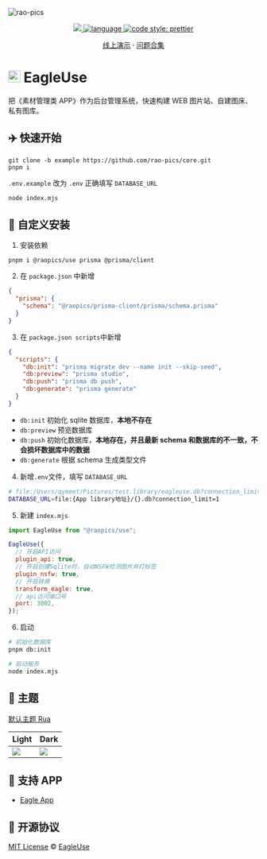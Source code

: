 ![rao-pics](https://github.com/rao-pics/core/blob/develop/readme/preview.gif?raw=true)

<p align='center'>
    <a href="https://github.com/rao-pics/core/blob/master/LICENSE" target="_blank">
        <img src="https://img.shields.io/github/license/meetqy/eagleuse"/>
    </a>
    <a href="https://www.typescriptlang.org" target="_black">
        <img src="https://img.shields.io/badge/language-TypeScript-blue.svg" alt="language">
    </a>
    <a href="https://github.com/prettier/prettier" target="_black"> 
        <img alt="code style: prettier" src="https://img.shields.io/badge/code_style-prettier-ff69b4.svg"/> 
    </a>
</p>

<p align='center'>
    <a href='https://rao.pics'>线上演示</a> ·
    <a href='https://github.com/rao-pics/core/issues/61'>问题合集</a> 
</p>

# <img src='https://raw.githubusercontent.com/rao-pics/rua/main/public/favicon.ico?raw=true' height="24px" width="24px" /> EagleUse

把《素材管理类 APP》作为后台管理系统，快速构建 WEB 图片站、自建图床、私有图库。

## ✈️ 快速开始

```
git clone -b example https://github.com/rao-pics/core.git
pnpm i
```

`.env.example` 改为 `.env` 正确填写 `DATABASE_URL`

```sh
node index.mjs
```

## 👀 自定义安装

1. 安装依赖

```
pnpm i @raopics/use prisma @prisma/client
```

2. 在 `package.json` 中新增

```json
{
  "prisma": {
    "schema": "@raopics/prisma-client/prisma/schema.prisma"
  }
}
```

3. 在 `package.json scripts`中新增

```json
{
  "scripts": {
    "db:init": "prisma migrate dev --name init --skip-seed",
    "db:preview": "prisma studio",
    "db:push": "prisma db push",
    "db:generate": "prisma generate"
  }
}
```

- `db:init` 初始化 sqlite 数据库，**本地不存在**
- `db:preview` 预览数据库
- `db:push` 初始化数据库，**本地存在，并且最新 schema 和数据库的不一致，不会损坏数据库中的数据**
- `db:generate` 根据 schema 生成类型文件

4. 新增`.env`文件，填写 `DATABASE_URL`

```sh
# file:/Users/qymeet/Pictures/test.library/eagleuse.db?connection_limit=1
DATABASE_URL=file:{App library地址}/{}.db?connection_limit=1
```

5. 新建 `index.mjs`

```js
import EagleUse from "@raopics/use";

EagleUse({
  // 开启API访问
  plugin_api: true,
  // 开启创建Sqlite时，自动NSFW检测图片并打标签
  plugin_nsfw: true,
  // 开启转换
  transform_eagle: true,
  // api访问端口号
  port: 3002,
});
```

6. 启动

```sh
# 初始化数据库
pnpm db:init

# 启动服务
node index.mjs
```

## 🎨 主题

[默认主题 Rua](https://github.com/rao-pics/rua)

| Light                                                             | Dark                                                              |
| ----------------------------------------------------------------- | ----------------------------------------------------------------- |
| ![](https://github.com/rao-pics/rua/raw/main/readme/preview1.jpg) | ![](https://github.com/rao-pics/rua/raw/main/readme/preview2.jpg) |

## 📏 支持 APP

- [Eagle App](https://eagle.cool/)

## 📄 开源协议

[MIT License](https://github.com/rao-pics/core/blob/master/LICENSE) © [EagleUse](https://github.com/eagleuse)
